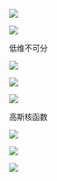 ![](https://gitee.com/hxc8/images2/raw/master/img/202407172203585.jpg)

![](https://gitee.com/hxc8/images2/raw/master/img/202407172203194.jpg)

低维不可分

![](https://gitee.com/hxc8/images2/raw/master/img/202407172203491.jpg)

![](https://gitee.com/hxc8/images2/raw/master/img/202407172203929.jpg)

![](https://gitee.com/hxc8/images2/raw/master/img/202407172203304.jpg)

高斯核函数

![](https://gitee.com/hxc8/images2/raw/master/img/202407172203183.jpg)

![](https://gitee.com/hxc8/images2/raw/master/img/202407172203860.jpg)

![](https://gitee.com/hxc8/images2/raw/master/img/202407172204361.jpg)